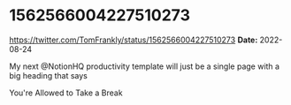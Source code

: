 # 1562566004227510273
https://twitter.com/TomFrankly/status/1562566004227510273
**Date:** 2022-08-24

My next @NotionHQ productivity template will just be a single page with a big heading that says

You're Allowed to Take a Break
